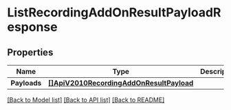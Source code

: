 # ListRecordingAddOnResultPayloadResponse

## Properties

Name | Type | Description | Notes
------------ | ------------- | ------------- | -------------
**Payloads** | [**[]ApiV2010RecordingAddOnResultPayload**](ApiV2010RecordingAddOnResultPayload.md) |  |[optional] 

[[Back to Model list]](../README.md#documentation-for-models) [[Back to API list]](../README.md#documentation-for-api-endpoints) [[Back to README]](../README.md)


